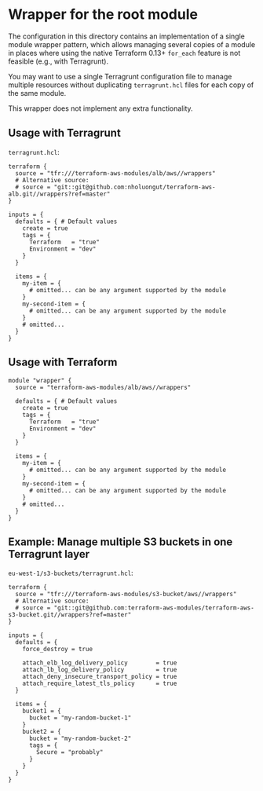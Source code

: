 # Wrapper for the root module

The configuration in this directory contains an implementation of a single module wrapper pattern, which allows managing several copies of a module in places where using the native Terraform 0.13+ `for_each` feature is not feasible (e.g., with Terragrunt).

You may want to use a single Terragrunt configuration file to manage multiple resources without duplicating `terragrunt.hcl` files for each copy of the same module.

This wrapper does not implement any extra functionality.

## Usage with Terragrunt

`terragrunt.hcl`:

```hcl
terraform {
  source = "tfr:///terraform-aws-modules/alb/aws//wrappers"
  # Alternative source:
  # source = "git::git@github.com:nholuongut/terraform-aws-alb.git//wrappers?ref=master"
}

inputs = {
  defaults = { # Default values
    create = true
    tags = {
      Terraform   = "true"
      Environment = "dev"
    }
  }

  items = {
    my-item = {
      # omitted... can be any argument supported by the module
    }
    my-second-item = {
      # omitted... can be any argument supported by the module
    }
    # omitted...
  }
}
```

## Usage with Terraform

```hcl
module "wrapper" {
  source = "terraform-aws-modules/alb/aws//wrappers"

  defaults = { # Default values
    create = true
    tags = {
      Terraform   = "true"
      Environment = "dev"
    }
  }

  items = {
    my-item = {
      # omitted... can be any argument supported by the module
    }
    my-second-item = {
      # omitted... can be any argument supported by the module
    }
    # omitted...
  }
}
```

## Example: Manage multiple S3 buckets in one Terragrunt layer

`eu-west-1/s3-buckets/terragrunt.hcl`:

```hcl
terraform {
  source = "tfr:///terraform-aws-modules/s3-bucket/aws//wrappers"
  # Alternative source:
  # source = "git::git@github.com:terraform-aws-modules/terraform-aws-s3-bucket.git//wrappers?ref=master"
}

inputs = {
  defaults = {
    force_destroy = true

    attach_elb_log_delivery_policy        = true
    attach_lb_log_delivery_policy         = true
    attach_deny_insecure_transport_policy = true
    attach_require_latest_tls_policy      = true
  }

  items = {
    bucket1 = {
      bucket = "my-random-bucket-1"
    }
    bucket2 = {
      bucket = "my-random-bucket-2"
      tags = {
        Secure = "probably"
      }
    }
  }
}
```
